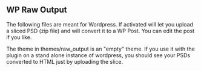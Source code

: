 
## WP Raw Output 

The following files are meant for Wordpress. If activated will let you upload a sliced PSD (zip file)
and will convert it to a WP Post. You can edit the post if you like. 

The theme in themes/raw_output is an "empty" theme. If you use it with the plugin on 
a stand alone instance of wordpress, you should see your PSDs converted to HTML just by
uploading the slice. 

